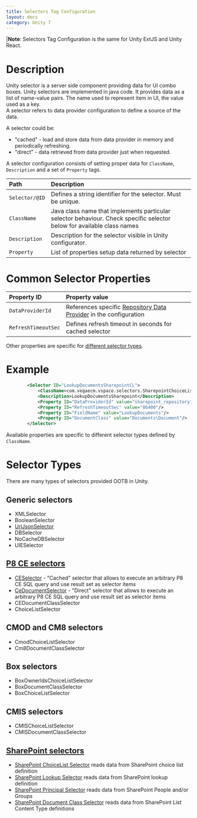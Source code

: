 ```yaml
---
title: Selectors Tag Configuration
layout: docs
category: Unity 7
---
```

|**Note**: Selectors Tag Configuration is the same for Unity ExtJS and Unity React.

# Description
Unity selector is a server side component providing data for UI combo boxes. Unity selectors are implemented in java code.
It provides data as a list of name-value pairs. The name used to represent item in UI, the value used as a key.   
A selector refers to data provider configuration to define a source of the data.

A selector could be:

 - "cached" - load and store data from data provider in memory and periodically refreshing.
 - "direct" - data retrieved from data provider just when requested.   

A selector configuration consists of setting proper data for `ClassName`, `Description` and a set of `Property` tags.
 
| Path          | Description                                 |
|:--------------|:--------------------------------------------|
| `Selector/@ID`   | Defines a string identifier for the selector. Must be unique. |
| `ClassName`      | Java class name that implements particular selector behaviour. Check specific selector below for available class names|  
| `Description`    | Description for the selector visible in Unity configurator. |
| `Property` | List of properties setup data returned by selector   

# Common Selector Properties

| Property ID | Property value                  |
|:------------|:--------------------------------|
|`DataProviderId`| References specific [Repository Data Provider](../repository-data-providers) in the configuration|
|`RefreshTimeoutSec`| Defines refresh timeout in seconds for cached selector |


Other properties are specific for [different selector types](#selector-types). 

# Example

```xml
        <Selector ID="LookupDocumentsSharepointCL">
            <ClassName>com.vegaecm.vspace.selectors.SharepointChoiceListSelector</ClassName>
            <Description>LookupDocumentsSharepoint</Description>
            <Property ID="DataProviderId" value="sharepoint_repository"/>
            <Property ID="RefreshTimeoutSec" value="86400"/>
            <Property ID="FieldName" value="LookupDocuments"/>
            <Property ID="DocumentClass" value="Documents\Document"/>
        </Selector>
```
Available properties are specific to different selector types defined by `ClassName`.
    
# Selector Types  

There are many types of selectors provided OOTB in Unity.  

## Generic selectors
    
- XMLSelector 
- BooleanSelector
- [UrlJsonSelector](selectors-tag/json-selector)
- DBSelector
- NoCacheDBSelector
- UIESelector

## [P8 CE selectors](selectors-tag/ce-selectors)

- [CESelector](selectors-tag/ce-selectors#ce-selector) - "Cached" selector that allows to execute an arbitrary P8 CE SQL query and use result set as selector items
- [CeDocumentSelector](selectors-tag/ce-selectors#ce-document-selector) - "Direct" selector that allows to execute an arbitrary P8 CE SQL query and use result set as selector items
- CEDocumentClassSelector 
- ChoiceListSelector 

## CMOD and CM8 selectors

- CmodChoiceListSelector 
- Cm8DocumentClassSelector

## Box selectors

- BoxOwnerIdsChoiceListSelector 
- BoxDocumentClassSelector 
- BoxChoiceListSelector 

## CMIS selectors

- CMISChoiceListSelector 
- CMISDocumentClassSelector 
 
## [SharePoint selectors](selectors-tag/sharepoint-selectors) 

- [SharePoint ChoiceList Selector](selectors-tag/sharepoint-selectors#sharepoint-choice-list-selector) reads data from SharePoint choice list definition 
- [SharePoint Lookup Selector](selectors-tag/sharepoint-selectors#sharepoint-lookup-selector) reads data from SharePoint lookup definition
- [SharePoint Principal Selector](selectors-tag/sharepoint-selectors#sharepoint-principal-selector) reads data from SharePoint People and/or Groups
- [SharePoint Document Class Selector](selectors-tag/sharepoint-selectors#sharepoint-document-class-selector) reads data from SharePoint List Content Type definitions 
